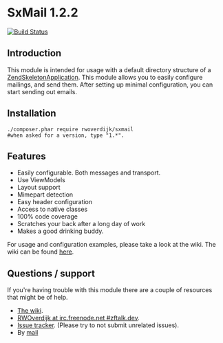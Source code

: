 SxMail 1.2.2
=======================
[![Build Status](https://secure.travis-ci.org/RWOverdijk/SxMail.png?branch=master)](http://travis-ci.org/RWOverdijk/SxMail)

Introduction
------------
This module is intended for usage with a default directory structure of a
[ZendSkeletonApplication](https://github.com/zendframework/ZendSkeletonApplication/).
This module allows you to easily configure mailings, and send them.
After setting up minimal configuration, you can start sending out emails.

Installation
------------
```
./composer.phar require rwoverdijk/sxmail
#when asked for a version, type "1.*".
```

Features
----------
* Easily configurable. Both messages and transport.
* Use ViewModels
* Layout support
* Mimepart detection
* Easy header configuration
* Access to native classes
* 100% code coverage
* Scratches your back after a long day of work
* Makes a good drinking buddy.

For usage and configuration examples, please take a look at the wiki.
The wiki can be found [here](https://github.com/RWOverdijk/SxMail/wiki).

Questions / support
------------
If you're having trouble with this module there are a couple of resources that might be of help.
* [The wiki](https://github.com/RWOverdijk/SxMail/wiki).
* [RWOverdijk at irc.freenode.net #zftalk.dev](http://webchat.freenode.net?channels=zftalk.dev%2Czftalk&uio=MTE9MTAz8d).
* [Issue tracker](https://github.com/RWOverdijk/SxMail/issues). (Please try to not submit unrelated issues).
* By [mail](mailto:r.w.overdijk@gmail.com?Subject=SxMail%20help)
